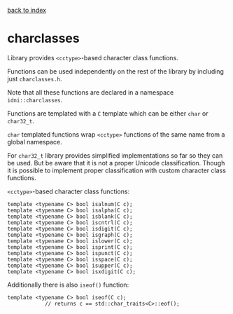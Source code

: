 [back to index](../README.md#overview-of-types)

# charclasses

Library provides `<cctype>`-based character class functions.

Functions can be used independently on the rest of the library by including just `charclasses.h`.

Note that all these functions are declared in a namespace `idni::charclasses`.

Functions are templated with a `C` template which can be either `char` or `char32_t`.

`char` templated functions wrap `<cctype>` functions of the same name from a global namespace.

For `char32_t` library provides simplified implementations so far so they can be used. But be aware that it is not a proper Unicode classification.
Though it is possible to implement proper classification with custom character class functions.

`<cctype>`-based character class functions:
```
template <typename C> bool isalnum(C c);
template <typename C> bool isalpha(C c);
template <typename C> bool isblank(C c);
template <typename C> bool iscntrl(C c);
template <typename C> bool isdigit(C c);
template <typename C> bool isgraph(C c);
template <typename C> bool islower(C c);
template <typename C> bool isprint(C c);
template <typename C> bool ispunct(C c);
template <typename C> bool isspace(C c);
template <typename C> bool isupper(C c);
template <typename C> bool isxdigit(C c);
```

Additionally there is also `iseof()` function:
```
template <typename C> bool iseof(C c);
			// returns c == std::char_traits<C>::eof();
```
